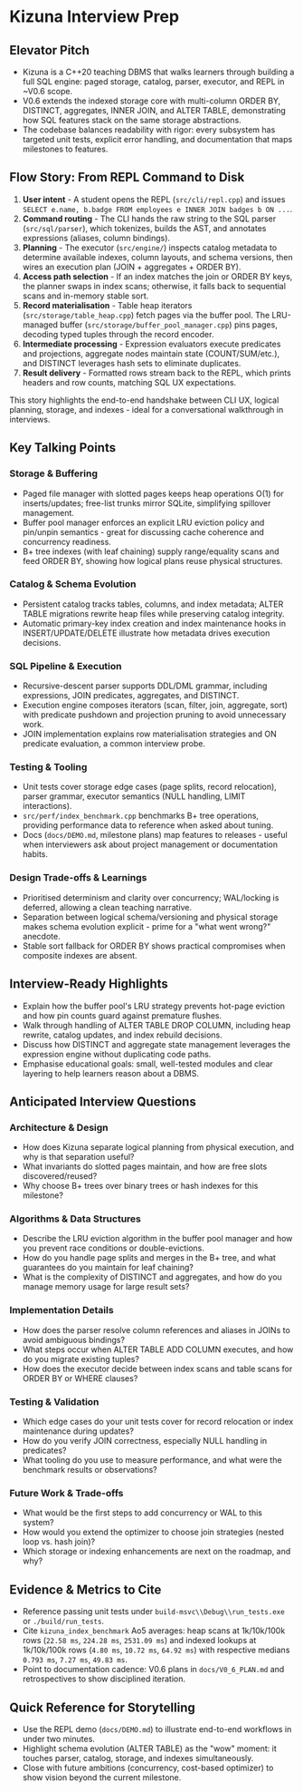# Kizuna Interview Prep

## Elevator Pitch
- Kizuna is a C++20 teaching DBMS that walks learners through building a full SQL engine: paged storage, catalog, parser, executor, and REPL in ~V0.6 scope.
- V0.6 extends the indexed storage core with multi-column ORDER BY, DISTINCT, aggregates, INNER JOIN, and ALTER TABLE, demonstrating how SQL features stack on the same storage abstractions.
- The codebase balances readability with rigor: every subsystem has targeted unit tests, explicit error handling, and documentation that maps milestones to features.

## Flow Story: From REPL Command to Disk
1. **User intent** - A student opens the REPL (`src/cli/repl.cpp`) and issues `SELECT e.name, b.badge FROM employees e INNER JOIN badges b ON ...`.
2. **Command routing** - The CLI hands the raw string to the SQL parser (`src/sql/parser`), which tokenizes, builds the AST, and annotates expressions (aliases, column bindings).
3. **Planning** - The executor (`src/engine/`) inspects catalog metadata to determine available indexes, column layouts, and schema versions, then wires an execution plan (JOIN + aggregates + ORDER BY).
4. **Access path selection** - If an index matches the join or ORDER BY keys, the planner swaps in index scans; otherwise, it falls back to sequential scans and in-memory stable sort.
5. **Record materialisation** - Table heap iterators (`src/storage/table_heap.cpp`) fetch pages via the buffer pool. The LRU-managed buffer (`src/storage/buffer_pool_manager.cpp`) pins pages, decoding typed tuples through the record encoder.
6. **Intermediate processing** - Expression evaluators execute predicates and projections, aggregate nodes maintain state (COUNT/SUM/etc.), and DISTINCT leverages hash sets to eliminate duplicates.
7. **Result delivery** - Formatted rows stream back to the REPL, which prints headers and row counts, matching SQL UX expectations.

This story highlights the end-to-end handshake between CLI UX, logical planning, storage, and indexes - ideal for a conversational walkthrough in interviews.

## Key Talking Points

### Storage & Buffering
- Paged file manager with slotted pages keeps heap operations O(1) for inserts/updates; free-list trunks mirror SQLite, simplifying spillover management.
- Buffer pool manager enforces an explicit LRU eviction policy and pin/unpin semantics - great for discussing cache coherence and concurrency readiness.
- B+ tree indexes (with leaf chaining) supply range/equality scans and feed ORDER BY, showing how logical plans reuse physical structures.

### Catalog & Schema Evolution
- Persistent catalog tracks tables, columns, and index metadata; ALTER TABLE migrations rewrite heap files while preserving catalog integrity.
- Automatic primary-key index creation and index maintenance hooks in INSERT/UPDATE/DELETE illustrate how metadata drives execution decisions.

### SQL Pipeline & Execution
- Recursive-descent parser supports DDL/DML grammar, including expressions, JOIN predicates, aggregates, and DISTINCT.
- Execution engine composes iterators (scan, filter, join, aggregate, sort) with predicate pushdown and projection pruning to avoid unnecessary work.
- JOIN implementation explains row materialisation strategies and ON predicate evaluation, a common interview probe.

### Testing & Tooling
- Unit tests cover storage edge cases (page splits, record relocation), parser grammar, executor semantics (NULL handling, LIMIT interactions).
- `src/perf/index_benchmark.cpp` benchmarks B+ tree operations, providing performance data to reference when asked about tuning.
- Docs (`docs/DEMO.md`, milestone plans) map features to releases - useful when interviewers ask about project management or documentation habits.

### Design Trade-offs & Learnings
- Prioritised determinism and clarity over concurrency; WAL/locking is deferred, allowing a clean teaching narrative.
- Separation between logical schema/versioning and physical storage makes schema evolution explicit - prime for a "what went wrong?" anecdote.
- Stable sort fallback for ORDER BY shows practical compromises when composite indexes are absent.

## Interview-Ready Highlights
- Explain how the buffer pool's LRU strategy prevents hot-page eviction and how pin counts guard against premature flushes.
- Walk through handling of ALTER TABLE DROP COLUMN, including heap rewrite, catalog updates, and index rebuild decisions.
- Discuss how DISTINCT and aggregate state management leverages the expression engine without duplicating code paths.
- Emphasise educational goals: small, well-tested modules and clear layering to help learners reason about a DBMS.

## Anticipated Interview Questions

### Architecture & Design
- How does Kizuna separate logical planning from physical execution, and why is that separation useful?
- What invariants do slotted pages maintain, and how are free slots discovered/reused?
- Why choose B+ trees over binary trees or hash indexes for this milestone?

### Algorithms & Data Structures
- Describe the LRU eviction algorithm in the buffer pool manager and how you prevent race conditions or double-evictions.
- How do you handle page splits and merges in the B+ tree, and what guarantees do you maintain for leaf chaining?
- What is the complexity of DISTINCT and aggregates, and how do you manage memory usage for large result sets?

### Implementation Details
- How does the parser resolve column references and aliases in JOINs to avoid ambiguous bindings?
- What steps occur when ALTER TABLE ADD COLUMN executes, and how do you migrate existing tuples?
- How does the executor decide between index scans and table scans for ORDER BY or WHERE clauses?

### Testing & Validation
- Which edge cases do your unit tests cover for record relocation or index maintenance during updates?
- How do you verify JOIN correctness, especially NULL handling in predicates?
- What tooling do you use to measure performance, and what were the benchmark results or observations?

### Future Work & Trade-offs
- What would be the first steps to add concurrency or WAL to this system?
- How would you extend the optimizer to choose join strategies (nested loop vs. hash join)?
- Which storage or indexing enhancements are next on the roadmap, and why?

## Evidence & Metrics to Cite
- Reference passing unit tests under `build-msvc\\Debug\\run_tests.exe` or `./build/run_tests`.
- Cite `kizuna_index_benchmark` Ao5 averages: heap scans at 1k/10k/100k rows (`22.58 ms`, `224.28 ms`, `2531.09 ms`) and indexed lookups at 1k/10k/100k rows (`4.80 ms`, `10.72 ms`, `64.92 ms`) with respective medians `0.793 ms`, `7.27 ms`, `49.83 ms`.
- Point to documentation cadence: V0.6 plans in `docs/V0_6_PLAN.md` and retrospectives to show disciplined iteration.

## Quick Reference for Storytelling
- Use the REPL demo (`docs/DEMO.md`) to illustrate end-to-end workflows in under two minutes.
- Highlight schema evolution (ALTER TABLE) as the "wow" moment: it touches parser, catalog, storage, and indexes simultaneously.
- Close with future ambitions (concurrency, cost-based optimizer) to show vision beyond the current milestone.
